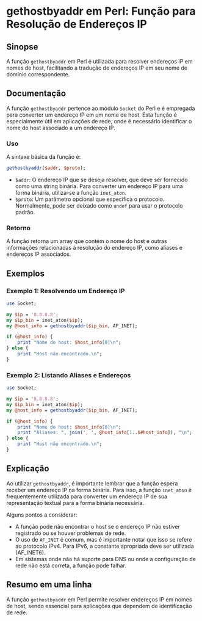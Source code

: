 <!--
Meta Description: # gethostbyaddr em Perl: Função para Resolução de Endereços IP ## Sinopse A função `gethostbyaddr` em Perl é utilizada para resolver endereços IP em n...
Meta Keywords: função, para, host, endereço, gethostbyaddr
-->

# gethostbyaddr em Perl: Função para Resolução de Endereços IP

## Sinopse
A função `gethostbyaddr` em Perl é utilizada para resolver endereços IP em nomes de host, facilitando a tradução de endereços IP em seu nome de domínio correspondente.

## Documentação
A função `gethostbyaddr` pertence ao módulo `Socket` do Perl e é empregada para converter um endereço IP em um nome de host. Esta função é especialmente útil em aplicações de rede, onde é necessário identificar o nome do host associado a um endereço IP.

### Uso
A sintaxe básica da função é:

```perl
gethostbyaddr($addr, $proto);
```

- `$addr`: O endereço IP que se deseja resolver, que deve ser fornecido como uma string binária. Para converter um endereço IP para uma forma binária, utiliza-se a função `inet_aton`.
- `$proto`: Um parâmetro opcional que especifica o protocolo. Normalmente, pode ser deixado como `undef` para usar o protocolo padrão.

### Retorno
A função retorna um array que contém o nome do host e outras informações relacionadas à resolução do endereço IP, como aliases e endereços IP associados.

## Exemplos

### Exemplo 1: Resolvendo um Endereço IP
```perl
use Socket;

my $ip = '8.8.8.8';
my $ip_bin = inet_aton($ip);
my @host_info = gethostbyaddr($ip_bin, AF_INET);

if (@host_info) {
    print "Nome do host: $host_info[0]\n";
} else {
    print "Host não encontrado.\n";
}
```

### Exemplo 2: Listando Aliases e Endereços
```perl
use Socket;

my $ip = '8.8.8.8';
my $ip_bin = inet_aton($ip);
my @host_info = gethostbyaddr($ip_bin, AF_INET);

if (@host_info) {
    print "Nome do host: $host_info[0]\n";
    print "Aliases: ", join(', ', @host_info[1..$#host_info]), "\n";
} else {
    print "Host não encontrado.\n";
}
```

## Explicação
Ao utilizar `gethostbyaddr`, é importante lembrar que a função espera receber um endereço IP na forma binária. Para isso, a função `inet_aton` é frequentemente utilizada para converter um endereço IP de sua representação textual para a forma binária necessária. 

Alguns pontos a considerar:
- A função pode não encontrar o host se o endereço IP não estiver registrado ou se houver problemas de rede.
- O uso de `AF_INET` é comum, mas é importante notar que isso se refere ao protocolo IPv4. Para IPv6, a constante apropriada deve ser utilizada (AF_INET6).
- Em sistemas onde não há suporte para DNS ou onde a configuração de rede não está correta, a função pode falhar.

## Resumo em uma linha
A função `gethostbyaddr` em Perl permite resolver endereços IP em nomes de host, sendo essencial para aplicações que dependem de identificação de rede.